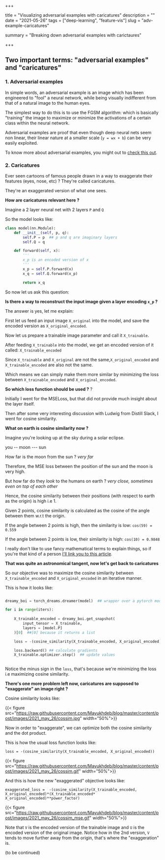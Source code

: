 +++


title = "Visualizing adversarial examples with caricatures"
description = ""
date = "2021-05-26"
tags = ["deep-learning", "feature-vis"]
slug = "adv-example-caricatures"

summary = "Breaking down adversarial examples with carictaures"


+++

## Two important terms: "adversarial examples" and "caricatures"

### 1. Adversarial examples

In simple words, an adversarial example is an image which has been engineered to "fool" a neural network, while being visually indifferent from that of a natural image to the human eyes. 

The simplest way to do this is to use the FGSM algorithm: which is basically "training" the image to maximize or minimize the activations of a certain class within the neural network. 

Adversarial examples are proof that even though deep neural nets seem non linear, their linear nature at a smaller scale (`y = wx + b`) can be very easily exploited. 

To know more about adversarial examples, you might out to [check this out](https://www.youtube.com/watch?v=CIfsB_EYsVI&ab_channel=StanfordUniversitySchoolofEngineering).

### 2. Caricatures

Ever seen cartoons of famous people drawn in a way to exaggerate their features (eyes, nose, etc) ? They're called caricatures. 

They're an exaggerated version of what one sees. 

**How are caricatures relevant here ?**

Imagine a 2 layer neural net with 2 layers `P` and `Q`

So the model looks like: 

```python
class model(nn.Module):
    def __init__(self, p, q):
        self.P = p  ## p and q are imaginary layers
        self.Q = q

    def forward(self, x):
        '''
        x_p is an encoded version of x
        '''
        x_p = self.P.forward(x)
        x_q = self.Q.forward(x_p)

        return x_q
```

So now let us ask this question:

**Is there a way to reconstruct the input image given a layer encoding `x_p` ?**

The answer is yes, let me explain: 

First let us feed an input image `X_original` into the model, and save the encoded version as `X_original_encoded`.

Now let us prepare a trainable image parameter and call it `X_trainable`. 

After feeding `X_trainable` into the model, we get an encoded version of it called: `X_trainable_encoded`

Since `X_trainable` and `X_original` are not the same,`X_original_encoded` and  `X_trainable_encoded` are also not the same. 

Which means we can simply make them more similar by minimizing the loss between `X_trainable_encoded` and `X_original_encoded`. 

**So which loss function should be used ?** ?

Initially I went for the MSELoss, but that did not provide much insight about the layer itself. 

Then after some very interesting discussion with Ludwig from Distill Slack, I went for cosine similarity. 

**What on earth is cosine similarity now ?**

Imagine you're looking up at the sky during a solar eclipse. 

you  --  moon  --- sun

How far is the moon from the sun ? *very far*

Therefore, the MSE loss between the position of the sun and the moon is very high.

But how far do they *look* to the humans on earth ? *very close, sometimes even on top of each other*

Hence, the cosine similarity between their positions (with respect to earth as the origin) is high i.e 1. 

Given 2 points, cosine similarity is calculated as the cosine of the angle between them w.r.t the origin.

If the angle between 2 points is high, then the similarity is low: `cos(59) = 0.559`

If the angle between 2 points is low, their similarity is high: `cos(10) = 0.9848`

I really don't like to use fancy mathematical terms to explain things, so if you're that kind of a person [I'll link you to this article](https://deepai.org/machine-learning-glossary-and-terms/cosine-similarity).

**That was quite an astronomical tangent, now let's get back to caricatures**

So our objective was to maximize the cosine similarity between `X_trainable_encoded` and `X_original_encoded` in an iterative manner. 

This is how it looks like:

```python

dreamy_boi = torch_dreams.dreamer(model)  ## wrapper over a pytorch model

for i in range(iters):
    
    X_trainable_encoded = dreamy_boi.get_snapshot(
        input_tensor = X_trainable, 
        layers = [model.P]
    )[0]  ##[0] because it returns a list

    loss = -(cosine_similarity(X_trainable_encoded, X_original_encoded))

    loss.backward() ## calculate gradients 
    X_trainable.optimizer.step()  ## update values
    
```

Notice the minus sign in the `loss`, that's because we're minimizing the loss i.e maximizing cosine similarity. 

**There's one more problem left now, caricatures are supposed to "exaggerate" an image right ?**

Cosine similarity looks like: 

 {{< figure src="https://raw.githubusercontent.com/Mayukhdeb/blog/master/content/post/images/2021_may_26/cossim.jpg" width="50%">}}

 Now in order to "exaggerate", we can optimize both the cosine similarity and the dot product. 
 
This is how the usual loss function looks like: 

```
loss = -(cosine_similarity(X_trainable_encoded, X_original_encoded))
```

 {{< figure src="https://raw.githubusercontent.com/Mayukhdeb/blog/master/content/post/images/2021_may_26/cossim.gif" width="50%">}}


 And this is how the new "exaggerated" objective looks like: 


```
exaggerated_loss =  -(cosine_similarity(X_trainable_encoded, X_original_encoded)*(X_trainable_encoded* X_original_encoded)**power_factor)
```

{{< figure src="https://raw.githubusercontent.com/Mayukhdeb/blog/master/content/post/images/2021_may_26/cossim_mse.gif" width="50%">}}


Note that `V` is the encoded version of the trainable image and `U` is the encoded version of the original image. Notice how in the 2nd version, `V` tends to move further away from the origin, that's where the "exaggeration" is. 


(to be continued)
